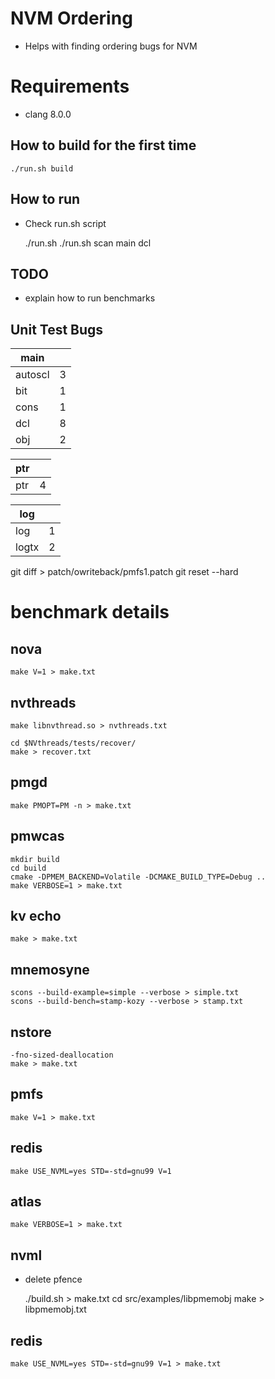 # NVM Ordering
* Helps with finding ordering bugs for NVM


# Requirements
* clang 8.0.0

## How to build for the first time ##
    ./run.sh build
       
## How to run ##
* Check run.sh script

    ./run.sh <report type> <checker type> <test file>
    ./run.sh scan main dcl

## TODO ##
* explain how to run benchmarks

## Unit Test Bugs ##
|main||
|---|---|
|autoscl|3|
|bit|1|
|cons|1|
|dcl|8|
|obj|2|

|ptr||
|---|---|
|ptr|4|

|log||
|---|---|
|log|1|
|logtx|2|


git diff > patch/owriteback/pmfs1.patch
 git reset --hard


# benchmark details #
## nova ##
    
    make V=1 > make.txt

## nvthreads ##

    make libnvthread.so > nvthreads.txt

    cd $NVthreads/tests/recover/
    make > recover.txt

## pmgd ##

    make PMOPT=PM -n > make.txt


## pmwcas ##

    mkdir build
    cd build
    cmake -DPMEM_BACKEND=Volatile -DCMAKE_BUILD_TYPE=Debug ..
    make VERBOSE=1 > make.txt 

## kv echo ##
 
    make > make.txt

## mnemosyne ##

    scons --build-example=simple --verbose > simple.txt
    scons --build-bench=stamp-kozy --verbose > stamp.txt

## nstore ## 

    -fno-sized-deallocation
    make > make.txt

## pmfs

    make V=1 > make.txt

## redis ##

    make USE_NVML=yes STD=-std=gnu99 V=1

## atlas ##

    make VERBOSE=1 > make.txt

## nvml ## 
* delete pfence

    ./build.sh > make.txt
    cd src/examples/libpmemobj
    make > libpmemobj.txt

## redis ## 
    
    make USE_NVML=yes STD=-std=gnu99 V=1 > make.txt



